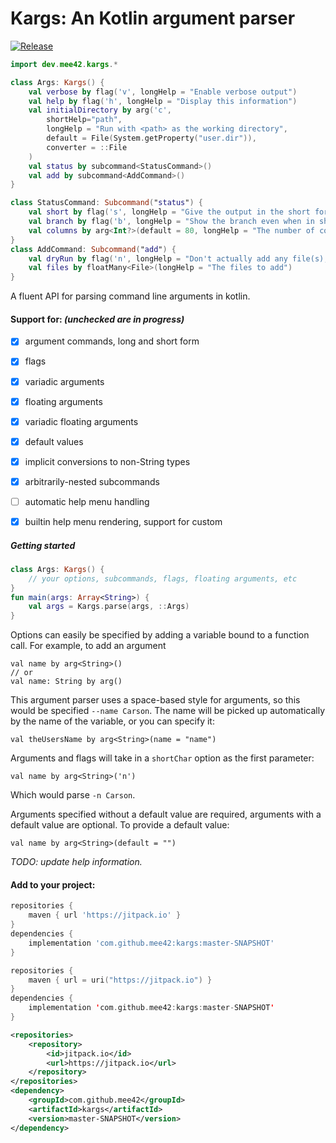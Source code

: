 # Kargs: An Kotlin argument parser

[![Release](https://jitpack.io/v/mee42/kargs.svg)](https://jitpack.io/#mee42/kargs)

```kotlin
import dev.mee42.kargs.*

class Args: Kargs() {
    val verbose by flag('v', longHelp = "Enable verbose output")
    val help by flag('h', longHelp = "Display this information")
    val initialDirectory by arg('c',
        shortHelp="path",
        longHelp = "Run with <path> as the working directory",
        default = File(System.getProperty("user.dir")),
        converter = ::File
    )
    val status by subcommand<StatusCommand>()
    val add by subcommand<AddCommand>()
}

class StatusCommand: Subcommand("status") {
    val short by flag('s', longHelp = "Give the output in the short format")
    val branch by flag('b', longHelp = "Show the branch even when in short format")
    val columns by arg<Int?>(default = 80, longHelp = "The number of columns to constraint output in", shortHelp = "cols")
}
class AddCommand: Subcommand("add") {
    val dryRun by flag('n', longHelp = "Don't actually add any file(s), just show if they exist and/or will be ignored")
    val files by floatMany<File>(longHelp = "The files to add")
}

```
A fluent API for parsing command line arguments in kotlin.


#### Support for: *(unchecked are in progress)*
- [x] argument commands, long and short form
- [x] flags
- [x] variadic arguments
- [x] floating arguments
- [x] variadic floating arguments
- [x] default values
- [x] implicit conversions to non-String types
- [x] arbitrarily-nested subcommands
- [ ] automatic help menu handling
- [x] builtin help menu rendering, support for custom


##### Getting started
```kotlin
class Args: Kargs() {
    // your options, subcommands, flags, floating arguments, etc
}
fun main(args: Array<String>) {
    val args = Kargs.parse(args, ::Args)
}
```
Options can easily be specified by adding a variable bound to a function call. For example, to add an argument
```
val name by arg<String>()
// or
val name: String by arg()
```
This argument parser uses a space-based style for arguments, so this would be specified `--name Carson`. 
The name will be picked up automatically by the name of the variable, or you can specify it:
```
val theUsersName by arg<String>(name = "name")
```

Arguments and flags will take in a `shortChar` option as the first parameter:
```
val name by arg<String>('n')
```
Which would parse `-n Carson`.

Arguments specified without a default value are required, arguments with a default value are optional. To provide a default value:
```
val name by arg<String>(default = "")
```



*TODO: update help information.*


#### Add to your project:
```groovy
repositories {
    maven { url 'https://jitpack.io' }
}
dependencies {
    implementation 'com.github.mee42:kargs:master-SNAPSHOT'
}
```
```kotlin
repositories {
    maven { url = uri("https://jitpack.io") }
}
dependencies {
    implementation 'com.github.mee42:kargs:master-SNAPSHOT'
}
```
```xml
<repositories>
    <repository>
        <id>jitpack.io</id>
        <url>https://jitpack.io</url>
    </repository>
</repositories>
<dependency>
    <groupId>com.github.mee42</groupId>
    <artifactId>kargs</artifactId>
    <version>master-SNAPSHOT</version>
</dependency>
```

